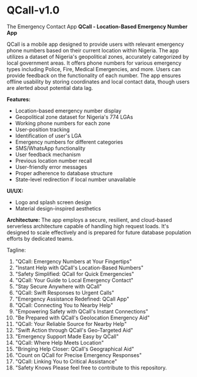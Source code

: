 # QCall-v1.0
The Emergency Contact App
**QCall - Location-Based Emergency Number App**

QCall is a mobile app designed to provide users with relevant emergency phone numbers based on their current location within Nigeria. The app utilizes a dataset of Nigeria's geopolitical zones, accurately categorized by local government areas. It offers phone numbers for various emergency types including Police, Fire, Medical Emergencies, and more. Users can provide feedback on the functionality of each number. The app ensures offline usability by storing coordinates and local contact data, though users are alerted about potential data lag.

**Features:**
- Location-based emergency number display
- Geopolitical zone dataset for Nigeria's 774 LGAs
- Working phone numbers for each zone
- User-position tracking
- Identification of user's LGA
- Emergency numbers for different categories
- SMS/WhatsApp functionality
- User feedback mechanism
- Previous location number recall
- User-friendly error messages
- Proper adherence to database structure
- State-level redirection if local number unavailable

**UI/UX:**
- Logo and splash screen design
- Material design-inspired aesthetics

**Architecture:**
The app employs a secure, resilient, and cloud-based serverless architecture capable of handling high request loads. It's designed to scale effectively and is prepared for future database population efforts by dedicated teams.


Tagline:
1. "QCall: Emergency Numbers at Your Fingertips"
2. "Instant Help with QCall's Location-Based Numbers"
3. "Safety Simplified: QCall for Quick Emergencies"
4. "QCall: Your Guide to Local Emergency Contact"
5. "Stay Secure Anywhere with QCall"
6. "QCall: Swift Responses to Urgent Calls"
7. "Emergency Assistance Redefined: QCall App"
8. "QCall: Connecting You to Nearby Help"
9. "Empowering Safety with QCall's Instant Connections"
10. "Be Prepared with QCall's Geolocation Emergency Aid"
11. "QCall: Your Reliable Source for Nearby Help"
12. "Swift Action through QCall's Geo-Targeted Aid"
13. "Emergency Support Made Easy by QCall"
14. "QCall: Where Help Meets Location"
15. "Bringing Help Closer: QCall's Geographical Aid"
16. "Count on QCall for Precise Emergency Responses"
17. "QCall: Linking You to Critical Assistance"
18. "Safety Knows
Please feel free to contribute to this repository.
